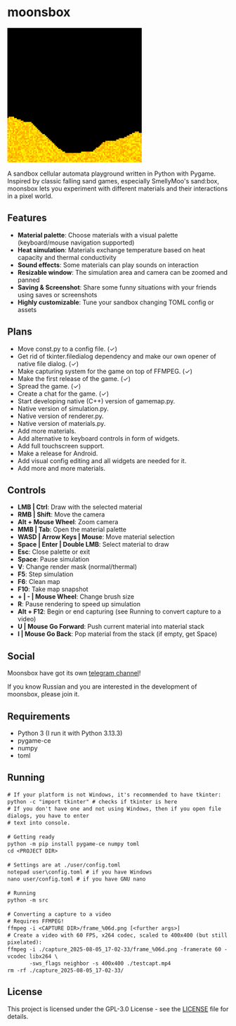 # moonsbox

![Gameplay Demo](doc-resources/moonsbox-map-preview.gif)

A sandbox cellular automata playground written in Python with Pygame. Inspired by classic falling 
sand games, especially SmellyMoo's sand:box, moonsbox lets you experiment with different materials
and their interactions in a pixel world.

## Features

- **Material palette**: Choose materials with a visual palette (keyboard/mouse navigation supported)
- **Heat simulation**: Materials exchange temperature based on heat capacity and 
                       thermal conductivity
- **Sound effects**: Some materials can play sounds on interaction
- **Resizable window**: The simulation area and camera can be zoomed and panned
- **Saving & Screenshot**: Share some funny situations with your friends using saves or screenshots
- **Highly customizable**: Tune your sandbox changing TOML config or assets

## Plans

- Move const.py to a config file. (✓)
- Get rid of tkinter.filedialog dependency and make our own opener of native file dialog. (✓)
- Make capturing system for the game on top of FFMPEG. (✓)
- Make the first release of the game. (✓)
- Spread the game. (✓)
- Create a chat for the game. (✓)
- Start developing native (C++) version of gamemap.py.
- Native version of simulation.py.
- Native version of renderer.py.
- Native version of materials.py.
- Add more materials.
- Add alternative to keyboard controls in form of widgets.
- Add full touchscreen support.
- Make a release for Android.
- Add visual config editing and all widgets are needed for it.
- Add more and more materials.

## Controls

- **LMB | Ctrl**: Draw with the selected material
- **RMB | Shift**: Move the camera
- **Alt + Mouse Wheel**: Zoom camera
- **MMB | Tab**: Open the material palette
- **WASD | Arrow Keys | Mouse**: Move material selection
- **Space | Enter | Double LMB**: Select material to draw
- **Esc**: Close palette or exit
- **Space**: Pause simulation
- **V**: Change render mask (normal/thermal)
- **F5**: Step simulation
- **F6**: Clean map
- **F10**: Take map snapshot
- **+ | - | Mouse Wheel**: Change brush size
- **R**: Pause rendering to speed up simulation
- **Alt + F12**: Begin or end capturing (see Running to convert capture to a video)
- **U | Mouse Go Forward**: Push current material into material stack
- **I | Mouse Go Back**: Pop material from the stack (if empty, get Space)

## Social

Moonsbox have got its own [telegram channel](https://t.me/kk_moonsbox)!

If you know Russian and you are interested in the development of moonsbox, please join it.

## Requirements

- Python 3 (I run it with Python 3.13.3)
- pygame-ce
- numpy
- toml

## Running

```
# If your platform is not Windows, it's recommended to have tkinter:
python -c "import tkinter" # checks if tkinter is here
# If you don't have one and not using Windows, then if you open file dialogs, you have to enter
# text into console.

# Getting ready
python -m pip install pygame-ce numpy toml
cd <PROJECT DIR>

# Settings are at ./user/config.toml
notepad user\config.toml # if you have Windows
nano user/config.toml # if you have GNU nano

# Running
python -m src

# Converting a capture to a video
# Requires FFMPEG!
ffmpeg -i <CAPTURE DIR>/frame_%06d.png [<further args>]
# Create a video with 60 FPS, x264 codec, scaled to 400x400 (but still pixelated):
ffmpeg -i ./capture_2025-08-05_17-02-33/frame_%06d.png -framerate 60 -vcodec libx264 \
       -sws_flags neighbor -s 400x400 ./testcapt.mp4
rm -rf ./capture_2025-08-05_17-02-33/
```

## License

This project is licensed under the GPL-3.0 License - see the [LICENSE](LICENSE) file for details.
